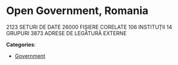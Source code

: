 # Open Government, Romania


2123 SETURI DE DATE 26000 FIȘIERE CORELATE 106 INSTITUȚII 14 GRUPURI 3873 ADRESE DE LEGĂTURĂ EXTERNE



**Categories**:
- [Government](https://github.com/apis-list/apis-list#government)




